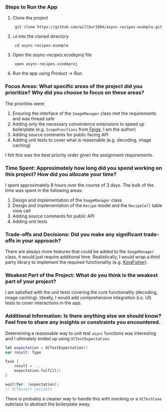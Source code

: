 ### Steps to Run the App

1. Clone the project

        git clone https://github.com/willbur1984/async-recipes-example.git

1. `cd` into the cloned directory

        cd async-recipes-example

1. Open the *async-recipes.xcodeproj* file

        open async-recipes.xcodeproj

1. Run the app using *Product -> Run*

### Focus Areas: What specific areas of the project did you prioritize? Why did you choose to focus on these areas?

The priorities were:

1. Ensuring the interface of the `ImageManager` class met the requirements and was thread safe
1. Adding only the necessary convenience extensions to speed up boilerplate (e.g. `ScopeFunctions` from [Feige](https://github.com/Kosoku/Feige), I am the author)
1. Adding source comments for public facing API
1. Adding unit tests to cover what is reasonable (e.g. decoding, image caching)

I felt this was the best priority order given the assignment requirements.

### Time Spent: Approximately how long did you spend working on this project? How did you allocate your time?

I spent approximately 8 hours over the course of 3 days. The bulk of the time was spent in the following areas:

1. Design and implementation of the `ImageManager` class
1. Design and implementation of the `Recipe` model and the `RecipeCell` table view cell
1. Adding source comments for public API
1. Adding unit tests

### Trade-offs and Decisions: Did you make any significant trade-offs in your approach?

There are always more features that could be added to the `ImageManager` class, it would just require additional time. Realistically, I would wrap a third party library to implement the required functionality (e.g. [KingFisher](https://github.com/onevcat/Kingfisher)).

### Weakest Part of the Project: What do you think is the weakest part of your project?

I am satisfied with the unit tests covering the core functionality (decoding, image caching). Ideally, I would add comprehensive integration (i.e. UI) tests to cover interactions in the app.

### Additional Information: Is there anything else we should know? Feel free to share any insights or constraints you encountered.

Determining a reasonable way to unit test `async` functions was interesting and I ultimately ended up using `XCTestExpectation`:

```swift
let expectation = XCTestExpectation()
var result: Type

Task {
    result = ...
    expectation.fulfill()
}

wait(for: [expectation])
// XCTAssert variants
```

There is probably a cleaner way to handle this with mocking or a `XCTestCase` subclass to abstract the boilerplate away.